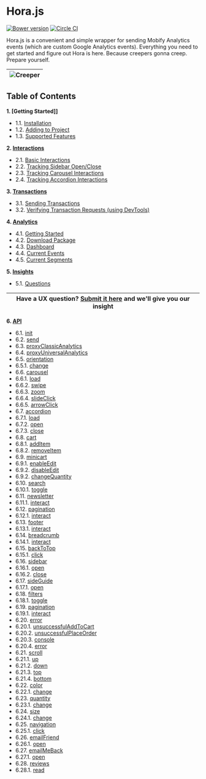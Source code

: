 Hora.js
=====

[![Bower version](https://badge.fury.io/bo/hora.js.svg)](http://badge.fury.io/bo/hora.js)
[![Circle CI](https://circleci.com/gh/mobify/hora.js.svg?style=svg)](https://circleci.com/gh/mobify/hora.js)

Hora.js is a convenient and simple wrapper for sending Mobify Analytics events (which are custom Google Analytics events). Everything you need to get started and figure out Hora is here. Because creepers gonna creep. Prepare yourself.

| ![Creeper](https://s3.amazonaws.com/uploads.hipchat.com/15359/425065/PbAANygwM20lNpS/hora.png) |
|-----|

## Table of Contents
**1. [Getting Started]]**

* 1.1. [Installation](https://github.com/mobify/hora.js/wiki/Getting-Started#11-installation)
* 1.2. [Adding to Project](https://github.com/mobify/hora.js/wiki/Getting-Started#12-adding-to-project)
* 1.3. [Supported Features](https://github.com/mobify/hora.js/wiki/Getting-Started#13-supported-features)

**2. [Interactions](https://github.com/mobify/hora.js/wiki/Interactions)**

* 2.1. [Basic Interactions](https://github.com/mobify/hora.js/wiki/Interactions#21-basic-interactions)
* 2.2. [Tracking Sidebar Open/Close](https://github.com/mobify/hora.js/wiki/Interactions#22-tracking-sidebar-openclose)
* 2.3. [Tracking Carousel Interactions](https://github.com/mobify/hora.js/wiki/Interactions#23-tracking-carousel-interactions)
* 2.4. [Tracking Accordion Interactions](https://github.com/mobify/hora.js/wiki/Interactions#24-tracking-accordion-interactions)

**3. [Transactions](https://github.com/mobify/hora.js/wiki/Transactions)**

* 3.1. [Sending Transactions](https://github.com/mobify/hora.js/wiki/Transactions#sending-transactions)
* 3.2. [Verifying Transaction Requests (using DevTools)](https://github.com/mobify/hora.js/wiki/Transactions#32-verifying-transaction-requests-using-devtools)

**4. [Analytics](https://github.com/mobify/hora.js/wiki/Analytics)**

* 4.1. [Getting Started](https://github.com/mobify/hora.js/wiki/Analytics#current-events)
* 4.2. [Download Package](https://github.com/mobify/hora.js/wiki/Analytics#download)
* 4.3. [Dashboard](https://github.com/mobify/hora.js/wiki/Analytics#dashboard)
* 4.4. [Current Events](https://github.com/mobify/hora.js/wiki/Analytics#current-events)
* 4.5. [Current Segments](https://github.com/mobify/hora.js/wiki/Analytics#current-segments)

**5. [Insights](https://github.com/mobify/hora.js/wiki/Insights)**

* 5.1. [Questions](https://github.com/mobify/hora.js/wiki/Insights#questions)

| Have a UX question? [Submit it here](https://github.com/mobify/hora.js/wiki/Submit-an-Insight) and we'll give you our insight |
|-----|

**6. [API](https://github.com/mobify/hora.js/wiki/API)**

* 6.1. [init](https://github.com/mobify/hora.js/wiki/API#horainit)
* 6.2. [send](https://github.com/mobify/hora.js/wiki/API#horasend)
* 6.3. [proxyClassicAnalytics](https://github.com/mobify/hora.js/wiki/API#horaproxyclassicanalytics)
* 6.4. [proxyUniversalAnalytics](https://github.com/mobify/hora.js/wiki/API#horaproxyuniversalanalytics)
* 6.5. [orientation](https://github.com/mobify/hora.js/wiki/API#horaorientation)
 * 6.5.1. [change](https://github.com/mobify/hora.js/wiki/API#horaorientationchange)
* 6.6. [carousel](https://github.com/mobify/hora.js/wiki/API#horacarousel)
 * 6.6.1. [load](https://github.com/mobify/hora.js/wiki/API#horacarouselload)
 * 6.6.2. [swipe](https://github.com/mobify/hora.js/wiki/API#horacarouselswipe)
 * 6.6.3. [zoom](https://github.com/mobify/hora.js/wiki/API#horacarouselzoom)
 * 6.6.4. [slideClick](https://github.com/mobify/hora.js/wiki/API#horacarouselslideClick)
 * 6.6.5. [arrowClick](https://github.com/mobify/hora.js/wiki/API#horacarouselarrowClick)
* 6.7. [accordion](https://github.com/mobify/hora.js/wiki/API#horaaccordion)
 * 6.7.1. [load](https://github.com/mobify/hora.js/wiki/API#horaaccordionload)
 * 6.7.2. [open](https://github.com/mobify/hora.js/wiki/API#horaaccordionopen)
 * 6.7.3. [close](https://github.com/mobify/hora.js/wiki/API#horaaccordionclose)
* 6.8. [cart](https://github.com/mobify/hora.js/wiki/API#horacart)
 * 6.8.1. [addItem](https://github.com/mobify/hora.js/wiki/API#horacartadditem)
 * 6.8.2. [removeItem](https://github.com/mobify/hora.js/wiki/API#horacartremoveitem)
* 6.9. [minicart](https://github.com/mobify/hora.js/wiki/API#horaminicart)
 * 6.9.1. [enableEdit](https://github.com/mobify/hora.js/wiki/API#horaminicartenableedit)
 * 6.9.2. [disableEdit](https://github.com/mobify/hora.js/wiki/API#horaminicartdisableedit)
 * 6.9.2. [changeQuantity](https://github.com/mobify/hora.js/wiki/API#horaminicartchangequantity)
* 6.10. [search](https://github.com/mobify/hora.js/wiki/API#horasearch)
 * 6.10.1. [toggle](https://github.com/mobify/hora.js/wiki/API#horasearchtoggle)
* 6.11. [newsletter](https://github.com/mobify/hora.js/wiki/API#horanewsletter)
 * 6.11.1. [interact](https://github.com/mobify/hora.js/wiki/API#horanewsletterinteract)
* 6.12. [pagination](https://github.com/mobify/hora.js/wiki/API#horapagination)
 * 6.12.1. [interact](https://github.com/mobify/hora.js/wiki/API#horapaginationinteract)
* 6.13. [footer](https://github.com/mobify/hora.js/wiki/API#horafooter)
 * 6.13.1. [interact](https://github.com/mobify/hora.js/wiki/API#horafooterinteract)
* 6.14. [breadcrumb](https://github.com/mobify/hora.js/wiki/API#horabreadcrumb)
 * 6.14.1. [interact](https://github.com/mobify/hora.js/wiki/API#horabreadcrumbinteract)
* 6.15. [backToTop](https://github.com/mobify/hora.js/wiki/API#horabacktotop)
 * 6.15.1. [click](https://github.com/mobify/hora.js/wiki/API#horabacktotopclick)
* 6.16. [sidebar](https://github.com/mobify/hora.js/wiki/API#horasidebar)
 * 6.16.1. [open](https://github.com/mobify/hora.js/wiki/API#horasidebaropen)
 * 6.16.2. [close](https://github.com/mobify/hora.js/wiki/API#horasidebarclose)
* 6.17. [sideGuide](https://github.com/mobify/hora.js/wiki/API#horasideguide)
 * 6.17.1. [open](https://github.com/mobify/hora.js/wiki/API#horasideguideopen)
* 6.18. [filters](https://github.com/mobify/hora.js/wiki/API#horafilters)
 * 6.18.1. [toggle](https://github.com/mobify/hora.js/wiki/API#horafilterstoggle)
* 6.19. [pagination](https://github.com/mobify/hora.js/wiki/API#horapagination)
 * 6.19.1. [interact](https://github.com/mobify/hora.js/wiki/API#horapaginationinteract)
* 6.20. [error](https://github.com/mobify/hora.js/wiki/API#horaerror)
 * 6.20.1. [unsuccessfulAddToCart](https://github.com/mobify/hora.js/wiki/API#horaerrorunsuccessfuladdtocart)
 * 6.20.2. [unsuccessfulPlaceOrder](https://github.com/mobify/hora.js/wiki/API#horaerrorunsuccessfulplaceorder)
 * 6.20.3. [console](https://github.com/mobify/hora.js/wiki/API#horaerrorconsole)
 * 6.20.4. [error](https://github.com/mobify/hora.js/wiki/API#horaerrorerror)
* 6.21. [scroll](https://github.com/mobify/hora.js/wiki/API#horascroll)
 * 6.21.1. [up](https://github.com/mobify/hora.js/wiki/API#horascrollup)
 * 6.21.2. [down](https://github.com/mobify/hora.js/wiki/API#horascrolldown)
 * 6.21.3. [top](https://github.com/mobify/hora.js/wiki/API#horascrolltop)
 * 6.21.4. [bottom](https://github.com/mobify/hora.js/wiki/API#horascrollbottom)
* 6.22. [color](https://github.com/mobify/hora.js/wiki/API#horacolor)
 * 6.22.1. [change](https://github.com/mobify/hora.js/wiki/API#horacolorchange)
* 6.23. [quantity](https://github.com/mobify/hora.js/wiki/API#horaquantity)
 * 6.23.1. [change](https://github.com/mobify/hora.js/wiki/API#horaquantitychange)
* 6.24. [size](https://github.com/mobify/hora.js/wiki/API#horasize)
 * 6.24.1. [change](https://github.com/mobify/hora.js/wiki/API#horasizechange)
* 6.25. [navigation](https://github.com/mobify/hora.js/wiki/API#horanavigation)
 * 6.25.1. [click](https://github.com/mobify/hora.js/wiki/API#horanavigationclick)
* 6.26. [emailFriend](https://github.com/mobify/hora.js/wiki/API#horaemailfriend)
 * 6.26.1. [open](https://github.com/mobify/hora.js/wiki/API#horaemailfriendopen)
* 6.27. [emailMeBack](https://github.com/mobify/hora.js/wiki/API#horaemailmeback)
 * 6.27.1. [open](https://github.com/mobify/hora.js/wiki/API#horaemailmebackopen)
* 6.28. [reviews](https://github.com/mobify/hora.js/wiki/API#horareviews)
 * 6.28.1. [read](https://github.com/mobify/hora.js/wiki/API#horareviewsread)
